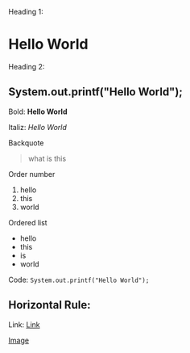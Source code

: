 Heading 1:
# Hello World

Heading 2:
## System.out.printf("Hello World");

Bold:
**Hello World**

Italiz:
*Hello World*

Backquote
> what is this

Order number
1. hello
2. this
3. world

Ordered list
- hello
- this
- is
- world

Code:
`System.out.printf("Hello World");`

Horizontal Rule:
---

Link:
[Link](www.google.com)

[Image](vscode.png)

